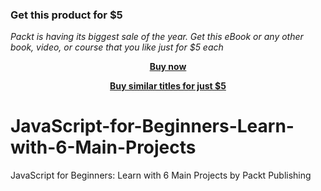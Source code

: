 
### Get this product for $5

<i>Packt is having its biggest sale of the year. Get this eBook or any other book, video, or course that you like just for $5 each</i>


<b><p align='center'>[Buy now](https://packt.link/9781800562431)</p></b>


<b><p align='center'>[Buy similar titles for just $5](https://subscription.packtpub.com/search)</p></b>


# JavaScript-for-Beginners-Learn-with-6-Main-Projects
JavaScript for Beginners: Learn with 6 Main Projects by Packt Publishing
